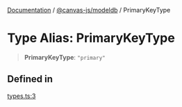 [Documentation](../../../packages.md) / [@canvas-js/modeldb](../index.md) / PrimaryKeyType

# Type Alias: PrimaryKeyType

> **PrimaryKeyType**: `"primary"`

## Defined in

[types.ts:3](https://github.com/canvasxyz/canvas/blob/62d177fb446565afa753f83091e84331fbd47245/packages/modeldb/src/types.ts#L3)
